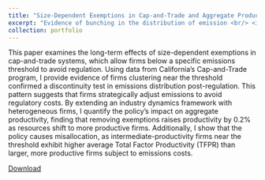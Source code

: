 ```yaml
---
title: "Size-Dependent Exemptions in Cap-and-Trade and Aggregate Productivity"
excerpt: "Evidence of bunching in the distribution of emission <br/> <img src='/images/fact.png' width='800'/><img src='/images/implication.png' width='800'/>"
collection: portfolio
---
```


This paper examines the long-term effects of size-dependent exemptions in cap-and-trade systems, which allow firms below a specific emissions threshold to avoid regulation. Using data from California’s Cap-and-Trade program, I provide evidence of firms clustering near the threshold confirmed a discontinuity test in emissions distribution post-regulation. This pattern suggests that firms strategically adjust emissions to avoid regulatory costs. By extending an industry dynamics framework with heterogeneous firms, I quantify the policy’s impact on aggregate productivity, finding that removing exemptions raises productivity by 0.2% as resources shift to more productive firms. Additionally, I show that the policy causes misallocation, as intermediate-productivity firms near the threshold exhibit higher average Total Factor Productivity (TFPR) than larger, more productive firms subject to emissions costs.


 <a href= "/files/JMP_Mouda.pdf"> Download </a>
